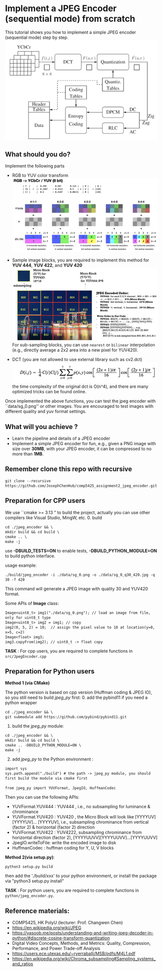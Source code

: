 # Implement a JPEG Encoder (sequential mode) from scratch
This tutorial shows you how to implement a simple JPEG encoder (sequential mode) step by step. 
![JPEG pipeline](./data/jpeg_pipeline.png)

## What should you do?
Implement the following parts
- RGB to YUV color transform
![rgb_to_yuv](./data/rgb_yuv.jpg)
- Sample image blocks, you are required to implement this method for **YUV 444**, **YUV 422**, and **YUV 420** 
![micro blocks](./data/mcu.jpg)
For sub-sampling blocks, you can use `nearest` or `bilinear` interpolation (e.g., directly average a 2x2 area into a new pixel for YUV420).

- DCT (you are not allowed to use external library such as cv2.dct)
![dct](./data/dct.jpg)
the time complexity of the original dct is O(n^4), and there are many optimized tricks can be found online. 

Once implemented the above functions, you can test the jpeg encoder with ``data/sg_0.png'' or other images.
You are encouraged to test images with different quality and yuv format settings.

## What will you achieve ?
- Learn the pipeline and details of a JPEG encoder
- Implement a simple JPEG encoder for fun, e.g., given a PNG image with size over **30MB**, 
with your JPEG encoder, it can be compressed to no more than **1MB**. 

## Remember clone this repo with recursive
```
git clone --recursive https://github.com/JosephChenHub/comp5425_assignment2_jpeg_encoder.git
```

## Preparation for CPP users 
We use ``cmake >= 3.13 " to build the project, actually you can use other compilers like Visual Studio, MingW, etc.
0. build 
```
cd ./jpeg_encoder && \
mkdir build && cd build \
cmake .. \
make -j
```
use **-DBUILD_TESTS=ON** to enable tests, **-DBUILD_PYTHON_MODULE=ON** to build python interface.

usage example:
```
./build/jpeg_encoder -i ./data/sg_0.png -o ./data/sg_0_q30_420.jpg -q 30 -f 420
```
This command will generate a JPEG image with quality 30 and YUV420 format. 

Some APIs of **Image** class:
```
Image<uint8_t> img1("./data/sg_0.png"); // load an image from file, only for uint8_t type
Image<uint8_t> img2 = img1; // copy 
img2(0, 5, 2) = 10;  // assign the pixel value to 10 at location(y=0, x=5, c=2) 
Image<float> img3;
img3.copyFrom(img2); // uint8_t -> float copy
```

**TASK** : For cpp users, you are required to complete functions in `src/JpegEncoder.cpp`

## Preparation for Python users
**Method 1 (via CMake)**

The python version is  based on cpp version (Huffman coding & JPEG IO), so you still need to 
build *jpeg_py* first:
0. add the pybind11 if you need a python wrapper 
```
cd ./jpeg_encoder && \
git submodule add https://github.com/pybind/pybind11.git
```
1. build the *jpeg_py* module:
```
cd ./jpeg_encoder && \
mkdir build && cd build \
cmake .. -DBUILD_PYTHON_MODULE=ON \
make -j
```
2. add *jpeg_py* to the Python environment :
```
import sys
sys.path.append("./build") # the path -> jpeg_py module, you should first build the module via cmake first 

from jpeg_py import YUVFormat, JpegIO, HuffmanCodec
```
Then you can use the following APIs:
- YUVFormat.YUV444 : YUV444 , i.e., no subsampling for luminance & chrominance
- YUVFormat.YUV420 : YUV420 ,  the Micro Block will look like [YYYYUV][YYYYUV]... [YYYYUV], 
                     i.e., subsampling chrominance from vertical (factor 2) & horizontal (factor 2) direction
- YUVFormat.YUV422 : YUV4222,  subsampling chrominance from horizontal direction (factor 2), [YYYYUUVV][YYYYUUVV]...[YYYYUUVV]
- JpegIO.writeToFile:  write the encoded image to disk
- HuffmanCodec : huffman coding for Y, U, V blocks

**Method 2(via setup.py)**:
```
python3 setup.py build 
```
then add the './build/xxx' to your python environment, or install the package via "python3 setup.py install"

**TASK** : For python users, you are required to complete functions in `python/jpeg_encoder.py`. 


## Reference materials:
- COMP5425, HK PolyU (lecturer: Prof. Changwen Chen)
- https://en.wikipedia.org/wiki/JPEG
- https://yasoob.me/posts/understanding-and-writing-jpeg-decoder-in-python/#discrete-cosine-transform-quantization
- Digital Video Concepts, Methods, and Metrics: Quality, Compression, Performance, and Power Trade-off Analysis
- https://users.ece.utexas.edu/~ryerraballi/MSB/pdfs/M4L1.pdf
- https://en.wikipedia.org/wiki/Chroma_subsampling#Sampling_systems_and_ratios
